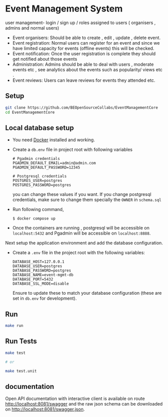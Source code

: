 # Event Management System

user management- login / sign up / roles assigned to users  ( organisers , admins and normal users) 

- Event organisers: Should be able to create , edit , update , delete event. 
- Event registration: Normal users can register for an event and since we have limited capacity for events (offline events) this will be checked. 
- Event notification: Once the user registration is complete they should get notified about those events 
- Administration: Admins should be able to deal with users , moderate events etc , see analytics about the events such as popularity/ views etc .
- Event reviews: Users can leave reviews for events they attended etc.

## Setup

```bash
git clone https://github.com/BEOpenSourceCollabs/EventManagementCore
cd EventManagementCore
```

## Local database setup
- You need [Docker](https://www.docker.com/products/docker-desktop/) installed and working.
- Create a `db.env` file in project root with following variables

    ```text
    # Pgadmin credentials
    PGADMIN_DEFAULT_EMAIL=admin@admin.com
    PGADMIN_DEFAULT_PASSWORD=12345

    # Postgresql credentials
    POSTGRES_USER=postgres
    POSTGRES_PASSWORD=postgres
    ```
  you can change these values if you want. If you change postgresql credentials, make sure to change them specially the `OWNER` in `schema.sql`

- Run following command, 
    ```shell
    $ docker compose up
    ```
- Once the containers are running , postgresql will be accessible on `localhost:5432` and Pgadmin will be accessible on `localhost:8888`. 

Next setup the application environment and add the database configuration.

- Create a `.env` file in the project root with the following variables:

  ```text
  DATABASE_HOST=127.0.0.1
  DATABASE_USER=postgres
  DATABASE_PASSWORD=postgres
  DATABASE_NAME=event-mgmt-db
  DATABASE_PORT=5432
  DATABASE_SSL_MODE=disable
  ```
  Ensure to update these to match your database configuration (these are set in `db.env` for development).

## Run

```bash
make run
```

## Run Tests

```bash
make test

# or 

make test.unit
```

## documentation 

Open API documentation with interactive client is available on route [http://localhost:8081/swagger](http://localhost:8081/swagger) and 
the raw json schema can be downloaded on [http://localhost:8081/swagger.json](http://localhost:8081/swagger.json).
```
